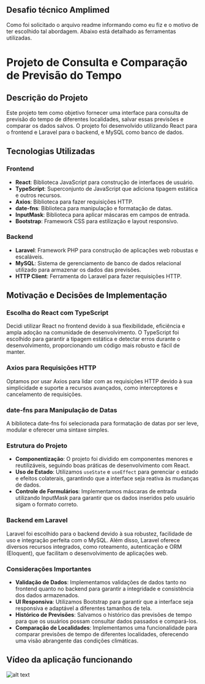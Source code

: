 ## Desafio técnico Amplimed

Como foi solicitado o arquivo readme informando como eu fiz e o motivo de ter escolhido tal abordagem. Abaixo está detalhado as ferramentas utilizadas.

# Projeto de Consulta e Comparação de Previsão do Tempo

## Descrição do Projeto

Este projeto tem como objetivo fornecer uma interface para consulta de previsão do tempo de diferentes localidades, salvar essas previsões e comparar os dados salvos.
O projeto foi desenvolvido utilizando React para o frontend e Laravel para o backend, e MySQL como banco de dados.

## Tecnologias Utilizadas

### Frontend

-   **React**: Biblioteca JavaScript para construção de interfaces de usuário.
-   **TypeScript**: Superconjunto de JavaScript que adiciona tipagem estática e outros recursos.
-   **Axios**: Biblioteca para fazer requisições HTTP.
-   **date-fns**: Biblioteca para manipulação e formatação de datas.
-   **InputMask**: Biblioteca para aplicar máscaras em campos de entrada.
-   **Bootstrap**: Framework CSS para estilização e layout responsivo.

### Backend

-   **Laravel**: Framework PHP para construção de aplicações web robustas e escaláveis.
-   **MySQL**: Sistema de gerenciamento de banco de dados relacional utilizado para armazenar os dados das previsões.
-   **HTTP Client**: Ferramenta do Laravel para fazer requisições HTTP.

## Motivação e Decisões de Implementação

### Escolha do React com TypeScript

Decidi utilizar React no frontend devido à sua flexibilidade, eficiência e ampla adoção na comunidade de desenvolvimento. O TypeScript foi escolhido para garantir a tipagem estática e detectar erros durante o desenvolvimento, proporcionando um código mais robusto e fácil de manter.

### Axios para Requisições HTTP

Optamos por usar Axios para lidar com as requisições HTTP devido à sua simplicidade e suporte a recursos avançados, como interceptores e cancelamento de requisições.

### date-fns para Manipulação de Datas

A biblioteca date-fns foi selecionada para formatação de datas por ser leve, modular e oferecer uma sintaxe simples.

### Estrutura do Projeto

-   **Componentização**: O projeto foi dividido em componentes menores e reutilizáveis, seguindo boas práticas de desenvolvimento com React.
-   **Uso de Estado**: Utilizamos `useState` e `useEffect` para gerenciar o estado e efeitos colaterais, garantindo que a interface seja reativa às mudanças de dados.
-   **Controle de Formulários**: Implementamos máscaras de entrada utilizando InputMask para garantir que os dados inseridos pelo usuário sigam o formato correto.

### Backend em Laravel

Laravel foi escolhido para o backend devido à sua robustez, facilidade de uso e integração perfeita com o MySQL. Além disso, Laravel oferece diversos recursos integrados, como roteamento, autenticação e ORM (Eloquent), que facilitam o desenvolvimento de aplicações web.

### Considerações Importantes

-   **Validação de Dados**: Implementamos validações de dados tanto no frontend quanto no backend para garantir a integridade e consistência dos dados armazenados.
-   **UI Responsiva**: Utilizamos Bootstrap para garantir que a interface seja responsiva e adaptável a diferentes tamanhos de tela.
-   **Histórico de Previsões**: Salvamos o histórico das previsões de tempo para que os usuários possam consultar dados passados e compará-los.
-   **Comparação de Localidades**: Implementamos uma funcionalidade para comparar previsões de tempo de diferentes localidades, oferecendo uma visão abrangente das condições climáticas.

## Vídeo da aplicação funcionando

![alt text](view.gif)
